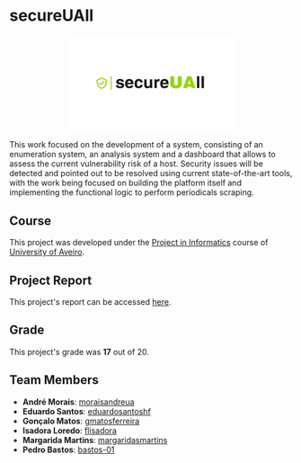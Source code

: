 # secureUAll

<div style="text-align: center"><img src="logos/black.png" alt="secureUAll_logo" width="300"/></div>

This work focused on the development of a system, consisting of an enumeration system, an analysis system and a dashboard that allows to assess the current vulnerability risk of a host. Security issues will be detected and pointed out to be resolved using current state-of-the-art tools, with the work being focused on building the platform itself and implementing the functional logic to perform periodicals scraping.

## Course
This project was developed under the [Project in Informatics](https://www.ua.pt/en/uc/12276) course of [University of Aveiro](https://www.ua.pt/).

## Project Report

This project's report can be accessed [here](https://github.com/secureUAll/secureUAll/blob/main/secureUAll_report.pdf).

## Grade 
This project's grade was **17** out of 20.

## Team Members
* **André Morais**: [moraisandreua](https://github.com/moraisandreua)
* **Eduardo Santos**: [eduardosantoshf](https://github.com/eduardosantoshf)
* **Gonçalo Matos**: [gmatosferreira](https://github.com/gmatosferreira)
* **Isadora Loredo**: [flisadora](https://github.com/flisadora)
* **Margarida Martins**: [margaridasmartins](https://github.com/margaridasmartins)
* **Pedro Bastos**: [bastos-01](https://github.com/bastos-01)
